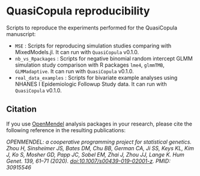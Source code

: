 # QuasiCopula reproducibility 

Scripts to reproduce the experiments performed for the QuasiCopula manuscript:

- `MSE` : Scripts for reproducing simulation studies comparing with MixedModels.jl. It can run with `QuasiCopula` v0.1.0.
- `nb_vs_Rpackages` : Scripts for negative binomial random intercept GLMM simulation study comparison with R packages `lme4`, `glmmTMB`, `GLMMadaptive`. It can run with `QuasiCopula` v0.1.0.
- `real_data_examples` : Scripts for bivariate example analyses using NHANES I Epidemiologic Followup Study data. It can run with `QuasiCopula` v0.1.0.

## Citation

If you use [OpenMendel](https://openmendel.github.io) analysis packages in your research, please cite the following reference in the resulting publications:

*OPENMENDEL: a cooperative programming project for statistical genetics. Zhou H, Sinsheimer JS, Bates DM, Chu BB, German CA, Ji SS, Keys KL, Kim J, Ko S, Mosher GD, Papp JC, Sobel EM, Zhai J, Zhou JJ, Lange K. Hum Genet. 139, 61–71 (2020). [doi:10.1007/s00439-019-02001-z](10.1007/s00439-019-02001-z). PMID: 30915546*